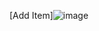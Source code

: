 [Add Item]![image](https://github.com/user-attachments/assets/64a9d316-5ae3-49bb-a7bc-0bb65585996c)
